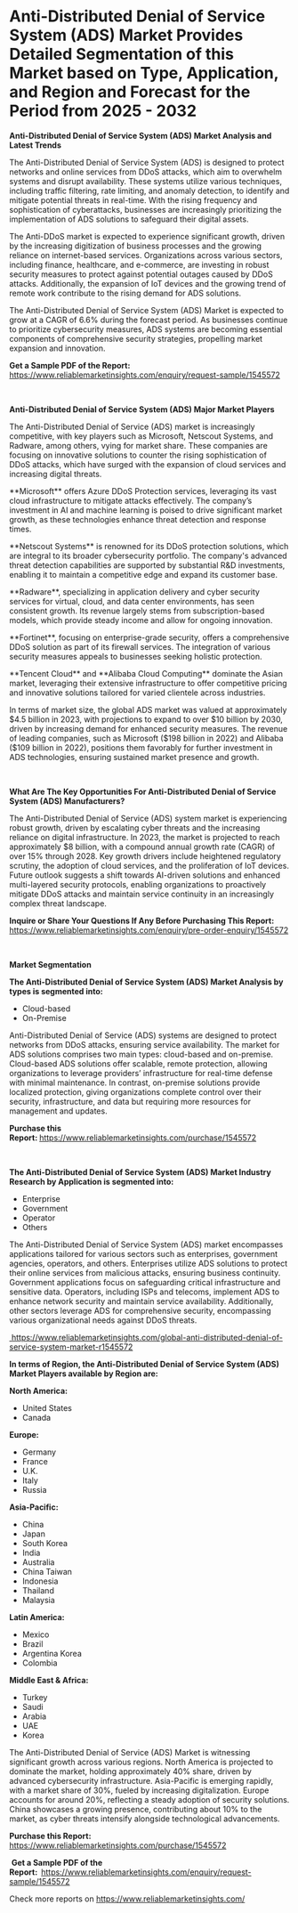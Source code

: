 <p><h1>Anti-Distributed Denial of Service System (ADS) Market Provides Detailed Segmentation of this Market based on Type, Application, and Region and Forecast for the Period from 2025 - 2032</h1></p><p><strong>Anti-Distributed Denial of Service System (ADS) Market Analysis and Latest Trends</strong></p>
<p><p>The Anti-Distributed Denial of Service System (ADS) is designed to protect networks and online services from DDoS attacks, which aim to overwhelm systems and disrupt availability. These systems utilize various techniques, including traffic filtering, rate limiting, and anomaly detection, to identify and mitigate potential threats in real-time. With the rising frequency and sophistication of cyberattacks, businesses are increasingly prioritizing the implementation of ADS solutions to safeguard their digital assets.</p><p>The Anti-DDoS market is expected to experience significant growth, driven by the increasing digitization of business processes and the growing reliance on internet-based services. Organizations across various sectors, including finance, healthcare, and e-commerce, are investing in robust security measures to protect against potential outages caused by DDoS attacks. Additionally, the expansion of IoT devices and the growing trend of remote work contribute to the rising demand for ADS solutions.</p><p>The Anti-Distributed Denial of Service System (ADS) Market is expected to grow at a CAGR of 6.6% during the forecast period. As businesses continue to prioritize cybersecurity measures, ADS systems are becoming essential components of comprehensive security strategies, propelling market expansion and innovation.</p></p>
<p><strong>Get a Sample PDF of the Report:&nbsp;</strong> <a href="https://www.reliablemarketinsights.com/enquiry/request-sample/1545572?utm_campaign=2531&utm_medium=2&utm_source=Github&utm_content=ia&utm_term=11032025&utm_id=anti-distributed-denial-of-service-system-ads">https://www.reliablemarketinsights.com/enquiry/request-sample/1545572</a></p>
<p>&nbsp;</p>
<p><strong>Anti-Distributed Denial of Service System (ADS) Major Market Players</strong></p>
<p><p>The Anti-Distributed Denial of Service (ADS) market is increasingly competitive, with key players such as Microsoft, Netscout Systems, and Radware, among others, vying for market share. These companies are focusing on innovative solutions to counter the rising sophistication of DDoS attacks, which have surged with the expansion of cloud services and increasing digital threats.</p><p>**Microsoft** offers Azure DDoS Protection services, leveraging its vast cloud infrastructure to mitigate attacks effectively. The company’s investment in AI and machine learning is poised to drive significant market growth, as these technologies enhance threat detection and response times.</p><p>**Netscout Systems** is renowned for its DDoS protection solutions, which are integral to its broader cybersecurity portfolio. The company's advanced threat detection capabilities are supported by substantial R&D investments, enabling it to maintain a competitive edge and expand its customer base.</p><p>**Radware**, specializing in application delivery and cyber security services for virtual, cloud, and data center environments, has seen consistent growth. Its revenue largely stems from subscription-based models, which provide steady income and allow for ongoing innovation.</p><p>**Fortinet**, focusing on enterprise-grade security, offers a comprehensive DDoS solution as part of its firewall services. The integration of various security measures appeals to businesses seeking holistic protection.</p><p>**Tencent Cloud** and **Alibaba Cloud Computing** dominate the Asian market, leveraging their extensive infrastructure to offer competitive pricing and innovative solutions tailored for varied clientele across industries.</p><p>In terms of market size, the global ADS market was valued at approximately $4.5 billion in 2023, with projections to expand to over $10 billion by 2030, driven by increasing demand for enhanced security measures. The revenue of leading companies, such as Microsoft ($198 billion in 2022) and Alibaba ($109 billion in 2022), positions them favorably for further investment in ADS technologies, ensuring sustained market presence and growth.</p></p>
<p>&nbsp;</p>
<p><strong>What Are The Key Opportunities For Anti-Distributed Denial of Service System (ADS) Manufacturers?</strong></p>
<p><p>The Anti-Distributed Denial of Service (ADS) system market is experiencing robust growth, driven by escalating cyber threats and the increasing reliance on digital infrastructure. In 2023, the market is projected to reach approximately $8 billion, with a compound annual growth rate (CAGR) of over 15% through 2028. Key growth drivers include heightened regulatory scrutiny, the adoption of cloud services, and the proliferation of IoT devices. Future outlook suggests a shift towards AI-driven solutions and enhanced multi-layered security protocols, enabling organizations to proactively mitigate DDoS attacks and maintain service continuity in an increasingly complex threat landscape.</p></p>
<p><strong>Inquire or Share Your Questions If Any Before Purchasing This Report:</strong> <a href="https://www.reliablemarketinsights.com/enquiry/pre-order-enquiry/1545572?utm_campaign=2531&utm_medium=2&utm_source=Github&utm_content=ia&utm_term=11032025&utm_id=anti-distributed-denial-of-service-system-ads">https://www.reliablemarketinsights.com/enquiry/pre-order-enquiry/1545572</a></p>
<p>&nbsp;</p>
<p><strong>Market Segmentation</strong></p>
<p><strong>The Anti-Distributed Denial of Service System (ADS) Market Analysis by types is segmented into:</strong></p>
<p><ul><li>Cloud-based</li><li>On-Premise</li></ul></p>
<p><p>Anti-Distributed Denial of Service (ADS) systems are designed to protect networks from DDoS attacks, ensuring service availability. The market for ADS solutions comprises two main types: cloud-based and on-premise. Cloud-based ADS solutions offer scalable, remote protection, allowing organizations to leverage providers’ infrastructure for real-time defense with minimal maintenance. In contrast, on-premise solutions provide localized protection, giving organizations complete control over their security, infrastructure, and data but requiring more resources for management and updates.</p></p>
<p><strong>Purchase this Report:&nbsp;</strong><a href="https://www.reliablemarketinsights.com/purchase/1545572?utm_campaign=2531&utm_medium=2&utm_source=Github&utm_content=ia&utm_term=11032025&utm_id=anti-distributed-denial-of-service-system-ads">https://www.reliablemarketinsights.com/purchase/1545572</a></p>
<p>&nbsp;</p>
<p><strong>The Anti-Distributed Denial of Service System (ADS) Market Industry Research by Application is segmented into:</strong></p>
<p><ul><li>Enterprise</li><li>Government</li><li>Operator</li><li>Others</li></ul></p>
<p><p>The Anti-Distributed Denial of Service System (ADS) market encompasses applications tailored for various sectors such as enterprises, government agencies, operators, and others. Enterprises utilize ADS solutions to protect their online services from malicious attacks, ensuring business continuity. Government applications focus on safeguarding critical infrastructure and sensitive data. Operators, including ISPs and telecoms, implement ADS to enhance network security and maintain service availability. Additionally, other sectors leverage ADS for comprehensive security, encompassing various organizational needs against DDoS threats.</p></p>
<p><a href="https://www.reliablemarketinsights.com/global-anti-distributed-denial-of-service-system-market-r1545572?utm_campaign=2531&utm_medium=2&utm_source=Github&utm_content=ia&utm_term=11032025&utm_id=anti-distributed-denial-of-service-system-ads">&nbsp;https://www.reliablemarketinsights.com/global-anti-distributed-denial-of-service-system-market-r1545572</a></p>
<p><strong>In terms of Region, the Anti-Distributed Denial of Service System (ADS) Market Players available by Region are:</strong></p>
<p>
    <p> <strong> North America: </strong>
        <ul>
            <li>United States</li>
            <li>Canada</li>
        </ul>
        </p> 
    <p> <strong> Europe: </strong>
        <ul>
            <li>Germany</li>
            <li>France</li>
            <li>U.K.</li>
            <li>Italy</li>
            <li>Russia</li>
        </ul>
        </p> 
    <p> <strong> Asia-Pacific: </strong>
        <ul>
            <li>China</li>
            <li>Japan</li>
            <li>South Korea</li>
            <li>India</li>
            <li>Australia</li>
            <li>China Taiwan</li>
            <li>Indonesia</li>
            <li>Thailand</li>
            <li>Malaysia</li>
        </ul>
        </p> 
    <p> <strong> Latin America: </strong>
        <ul>
            <li>Mexico</li>
            <li>Brazil</li>
            <li>Argentina Korea</li>
            <li>Colombia</li>
        </ul>
        </p> 
    <p> <strong> Middle East & Africa: </strong>
        <ul>
            <li>Turkey</li>
            <li>Saudi</li>
            <li>Arabia</li>
            <li>UAE</li>
            <li>Korea</li>
        </ul>
    </p>
    </p>
<p><p>The Anti-Distributed Denial of Service (ADS) Market is witnessing significant growth across various regions. North America is projected to dominate the market, holding approximately 40% share, driven by advanced cybersecurity infrastructure. Asia-Pacific is emerging rapidly, with a market share of 30%, fueled by increasing digitalization. Europe accounts for around 20%, reflecting a steady adoption of security solutions. China showcases a growing presence, contributing about 10% to the market, as cyber threats intensify alongside technological advancements.</p></p>
<p><strong>Purchase this Report: </strong><a href="https://www.reliablemarketinsights.com/purchase/1545572?utm_campaign=2531&utm_medium=2&utm_source=Github&utm_content=ia&utm_term=11032025&utm_id=anti-distributed-denial-of-service-system-ads">https://www.reliablemarketinsights.com/purchase/1545572</a></p>
<p>&nbsp;<strong>Get a Sample PDF of the Report:&nbsp;&nbsp;</strong><a href="https://www.reliablemarketinsights.com/enquiry/request-sample/1545572?utm_campaign=2531&utm_medium=2&utm_source=Github&utm_content=ia&utm_term=11032025&utm_id=anti-distributed-denial-of-service-system-ads">https://www.reliablemarketinsights.com/enquiry/request-sample/1545572</a></p>
<p><strong></strong></p>
<p>Check more reports on <a href="https://www.reliablemarketinsights.com/?utm_campaign=2531&utm_medium=2&utm_source=Github&utm_content=ia&utm_term=11032025&utm_id=anti-distributed-denial-of-service-system-ads">https://www.reliablemarketinsights.com/</a></p>